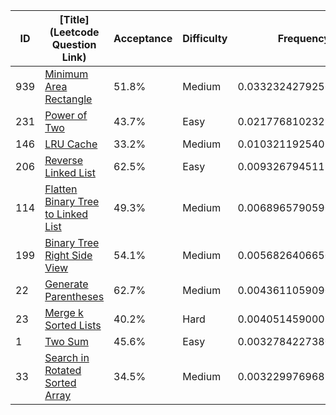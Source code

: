 |ID|[Title](Leetcode Question Link)|Acceptance|Difficulty|Frequency|
|----|-----|----|---|---|
|939|[Minimum Area Rectangle]( https://leetcode.com/problems/minimum-area-rectangle)|51.8%|Medium|0.03323242792566654|
|231|[Power of Two]( https://leetcode.com/problems/power-of-two)|43.7%|Easy|0.021776810232970734|
|146|[LRU Cache]( https://leetcode.com/problems/lru-cache)|33.2%|Medium|0.010321192540274932|
|206|[Reverse Linked List]( https://leetcode.com/problems/reverse-linked-list)|62.5%|Easy|0.009326794511974934|
|114|[Flatten Binary Tree to Linked List]( https://leetcode.com/problems/flatten-binary-tree-to-linked-list)|49.3%|Medium|0.006896579059060353|
|199|[Binary Tree Right Side View]( https://leetcode.com/problems/binary-tree-right-side-view)|54.1%|Medium|0.0056826406650506926|
|22|[Generate Parentheses]( https://leetcode.com/problems/generate-parentheses)|62.7%|Medium|0.0043611059090124735|
|23|[Merge k Sorted Lists]( https://leetcode.com/problems/merge-k-sorted-lists)|40.2%|Hard|0.004051459000748015|
|1|[Two Sum]( https://leetcode.com/problems/two-sum)|45.6%|Easy|0.003278422738041615|
|33|[Search in Rotated Sorted Array]( https://leetcode.com/problems/search-in-rotated-sorted-array)|34.5%|Medium|0.003229976968332634|
